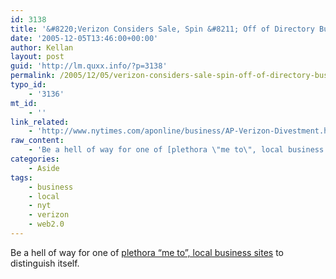 ```yaml
---
id: 3138
title: '&#8220;Verizon Considers Sale, Spin &#8211; Off of Directory Business&#8221; (NYT)'
date: '2005-12-05T13:46:00+00:00'
author: Kellan
layout: post
guid: 'http://lm.quxx.info/?p=3138'
permalink: /2005/12/05/verizon-considers-sale-spin-off-of-directory-business-nyt/
typo_id:
    - '3136'
mt_id:
    - ''
link_related:
    - 'http://www.nytimes.com/aponline/business/AP-Verizon-Divestment.html'
raw_content:
    - 'Be a hell of way for one of [plethora \"me to\", local business sites](http://www.techcrunch.com/2005/11/27/intuits-zipingo-joins-local-business-review-sites/) to distinguish itself.'
categories:
    - Aside
tags:
    - business
    - local
    - nyt
    - verizon
    - web2.0
---
```


Be a hell of way for one of [plethora “me to”, local business sites](http://www.techcrunch.com/2005/11/27/intuits-zipingo-joins-local-business-review-sites/) to distinguish itself.